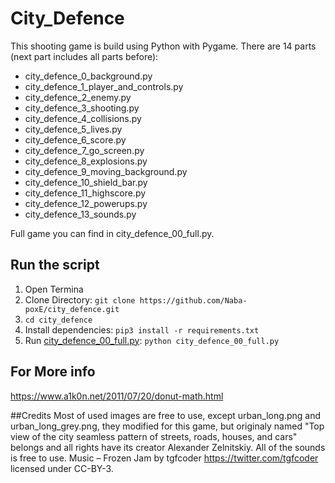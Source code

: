# City_Defence
This shooting game is build using Python with Pygame. There are 14 parts (next part includes all parts before):
- city_defence_0_background.py
- city_defence_1_player_and_controls.py
- city_defence_2_enemy.py
- city_defence_3_shooting.py
- city_defence_4_collisions.py
- city_defence_5_lives.py
- city_defence_6_score.py
- city_defence_7_go_screen.py
- city_defence_8_explosions.py
- city_defence_9_moving_background.py
- city_defence_10_shield_bar.py
- city_defence_11_highscore.py
- city_defence_12_powerups.py
- city_defence_13_sounds.py

Full game you can find in city_defence_00_full.py.



## Run the script
 
 1. Open Termina
 2. Clone Directory: ```git clone https://github.com/Naba-poxE/city_defence.git```
 3. ```cd city_defence```
 4. Install dependencies:   ```pip3 install -r requirements.txt```
 5. Run [city_defence_00_full.py](city_defence_00_full.py): `python city_defence_00_full.py`

## For More info

https://www.a1k0n.net/2011/07/20/donut-math.html




##Credits
Most of used images are free to use, except urban_long.png and urban_long_grey.png, they modified for this game, but originaly named "Top view of the city seamless pattern of streets, roads, houses, and cars" belongs and all rights have its creator Alexander Zelnitskiy.
All of the sounds is free to use.
Music – Frozen Jam by tgfcoder <https://twitter.com/tgfcoder> licensed under CC-BY-3.

